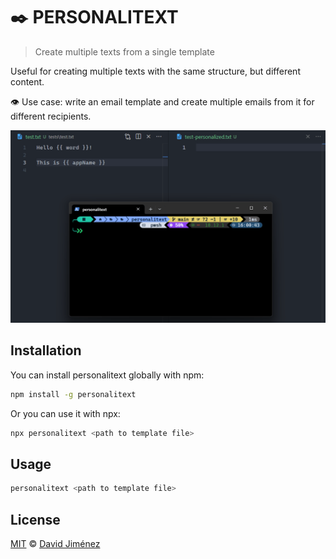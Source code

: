 # ✒️ PERSONALITEXT

> Create multiple texts from a single template

Useful for creating multiple texts with the same structure, but different content.

👁️ Use case: write an email template and create multiple emails from it for different recipients.

![personalitext gif](./assets/personalitext.gif)

## Installation

You can install personalitext globally with npm:

```bash
npm install -g personalitext
```

Or you can use it with npx:

```bash
npx personalitext <path to template file>
```

## Usage

```bash
personalitext <path to template file>
```

## License

[MIT](./LICENSE) © [David Jiménez](https://dubis.dev)
